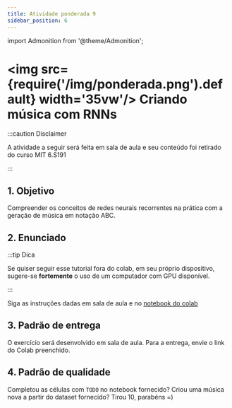 ```yaml
---
title: Atividade ponderada 9
sidebar_position: 6
---
```

import Admonition from '@theme/Admonition';

# <img src={require('/img/ponderada.png').default} width='35vw'/> Criando música com RNNs

:::caution Disclaimer

A atividade a seguir será feita em sala de aula e seu conteúdo foi retirado do
curso MIT 6.S191

:::

## 1. Objetivo

Compreender os conceitos de redes neurais recorrentes na prática com a geração
de música em notação ABC.

## 2. Enunciado

:::tip Dica

Se quiser seguir esse tutorial fora do colab, em seu próprio dispositivo,
sugere-se **fortemente** o uso de um computador com GPU disponível.

:::

Siga as instruções dadas em sala de aula e no [notebook do
colab](https://colab.research.google.com/github/aamini/introtodeeplearning/blob/master/lab1/Part2_Music_Generation.ipynb)

## 3. Padrão de entrega

O exercício será desenvolvido em sala de aula. Para a entrega, envie o link do
Colab preenchido.

## 4. Padrão de qualidade

Completou as células com `TODO` no notebook fornecido? Criou uma música nova a
partir do dataset fornecido? Tirou 10, parabéns =)
